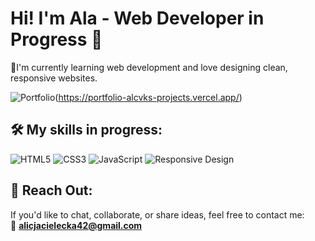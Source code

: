 
# Hi! I'm Ala - Web Developer in Progress 👋
  
🌌I'm currently learning web development and love designing clean, responsive websites.

![Portfolio](https://img.shields.io/badge/Portfolio-Explore%20Here-%23ab3030?style=for-the-badge&logo=rocket&logoColor=white)(https://portfolio-alcvks-projects.vercel.app/)

## 🛠️ My skills in progress:
![HTML5](https://img.shields.io/badge/HTML5-%2332D4354?style=for-the-badge&logo=html5&logoColor=white)
![CSS3](https://img.shields.io/badge/CSS3-%2373766A?style=for-the-badge&logo=css3&logoColor=white)
![JavaScript](https://img.shields.io/badge/JavaScript-%23FED7A5?style=for-the-badge&logo=javascript&logoColor=%2320212B)
![Responsive Design](https://img.shields.io/badge/Responsive%20Design-%239E6752?style=for-the-badge&logo=mobile&logoColor=white)

## 🌠 Reach Out:

If you'd like to chat, collaborate, or share ideas, feel free to contact me:  
📧 **alicjacielecka42@gmail.com**



<!---
alicjac0/alicjac0 is a ✨ special ✨ repository because its `README.md` (this file) appears on your GitHub profile.
You can click the Preview link to take a look at your changes.
--->
